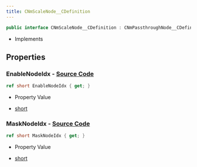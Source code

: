 ```yaml
---
title: CNmScaleNode__CDefinition
---
```


```csharp
public interface CNmScaleNode__CDefinition : CNmPassthroughNode__CDefinition, CNmPoseNode__CDefinition, CNmGraphNode__CDefinition, ISchemaClass<CNmGraphNode__CDefinition>, ISchemaClass<CNmPoseNode__CDefinition>, ISchemaClass<CNmPassthroughNode__CDefinition>, ISchemaClass<CNmScaleNode__CDefinition>, ISchemaField, ISchemaClass, INativeHandle
```

- Implements

## Properties

### **EnableNodeIdx** - [Source Code](https://github.com/swiftly-solution/swiftlys2/blob/main/managed/src/SwiftlyS2.Generated/Schemas/Interfaces/CNmScaleNode__CDefinition.cs#L18)

```csharp
ref short EnableNodeIdx { get; }
```

- Property Value

- [short](https://learn.microsoft.com/dotnet/api/system.int16)

### **MaskNodeIdx** - [Source Code](https://github.com/swiftly-solution/swiftlys2/blob/main/managed/src/SwiftlyS2.Generated/Schemas/Interfaces/CNmScaleNode__CDefinition.cs#L16)

```csharp
ref short MaskNodeIdx { get; }
```

- Property Value

- [short](https://learn.microsoft.com/dotnet/api/system.int16)

